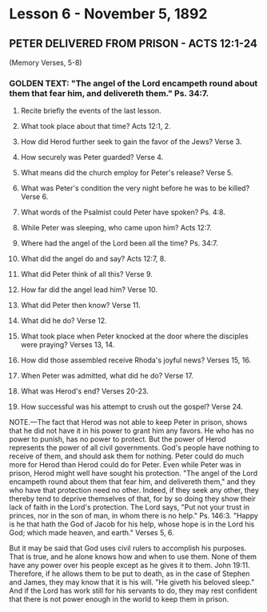 # Lesson 6 - November 5, 1892
## PETER DELIVERED FROM PRISON - ACTS 12:1-24
(Memory Verses, 5-8)

### GOLDEN TEXT: "The angel of the Lord encampeth round about them that fear him, and delivereth them." Ps. 34:7.

1. Recite briefly the events of the last lesson.

2. What took place about that time? Acts 12:1, 2.

3. How did Herod further seek to gain the favor of the Jews? Verse 3.

4. How securely was Peter guarded? Verse 4.

5. What means did the church employ for Peter's release? Verse 5.

6. What was Peter's condition the very night before he was to be killed? Verse 6.

7. What words of the Psalmist could Peter have spoken? Ps. 4:8.

8. While Peter was sleeping, who came upon him? Acts 12:7.

9. Where had the angel of the Lord been all the time? Ps. 34:7.

10. What did the angel do and say? Acts 12:7, 8.

11. What did Peter think of all this? Verse 9.

12. How far did the angel lead him? Verse 10.

13. What did Peter then know? Verse 11.

14. What did he do? Verse 12.

15. What took place when Peter knocked at the door where the disciples were praying? Verses 13, 14.

16. How did those assembled receive Rhoda's joyful news? Verses 15, 16.

17. When Peter was admitted, what did he do? Verse 17.

18. What was Herod's end? Verses 20-23.

19. How successful was his attempt to crush out the gospel? Verse 24.

NOTE.—The fact that Herod was not able to keep Peter in prison, shows that he did not have it in his power to grant him any favors. He who has no power to punish, has no power to protect. But the power of Herod represents the power of all civil governments. God's people have nothing to receive of them, and should ask them for nothing. Peter could do much more for Herod than Herod could do for Peter. Even while Peter was in prison, Herod might well have sought his protection. "The angel of the Lord encampeth round about them that fear him, and delivereth them," and they who have that protection need no other. Indeed, if they seek any other, they thereby tend to deprive themselves of that, for by so doing they show their lack of faith in the Lord's protection. The Lord says, "Put not your trust in princes, nor in the son of man, in whom there is no help." Ps. 146:3. "Happy is he that hath the God of Jacob for his help, whose hope is in the Lord his God; which made heaven, and earth." Verses 5, 6.

But it may be said that God uses civil rulers to accomplish his purposes. That is true, and he alone knows how and when to use them. None of them have any power over his people except as he gives it to them. John 19:11. Therefore, if he allows them to be put to death, as in the case of Stephen and James, they may know that it is his will. "He giveth his beloved sleep." And if the Lord has work still for his servants to do, they may rest confident that there is not power enough in the world to keep them in prison.